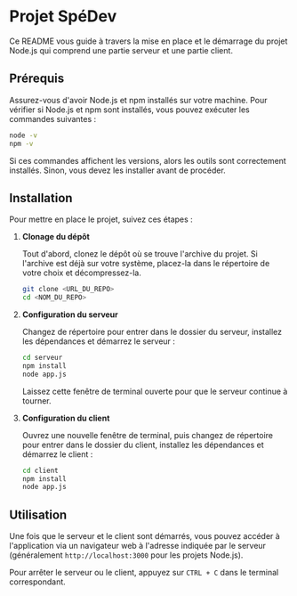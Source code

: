 # Projet SpéDev

Ce README vous guide à travers la mise en place et le démarrage du projet Node.js qui comprend une partie serveur et une partie client.

## Prérequis

Assurez-vous d'avoir Node.js et npm installés sur votre machine. Pour vérifier si Node.js et npm sont installés, vous pouvez exécuter les commandes suivantes :

```bash
node -v
npm -v
```

Si ces commandes affichent les versions, alors les outils sont correctement installés. Sinon, vous devez les installer avant de procéder.

## Installation

Pour mettre en place le projet, suivez ces étapes :

1. **Clonage du dépôt**

   Tout d'abord, clonez le dépôt où se trouve l'archive du projet. Si l'archive est déjà sur votre système, placez-la dans le répertoire de votre choix et décompressez-la.

   ```bash
   git clone <URL_DU_REPO>
   cd <NOM_DU_REPO>
   ```

2. **Configuration du serveur**

   Changez de répertoire pour entrer dans le dossier du serveur, installez les dépendances et démarrez le serveur :

   ```bash
   cd serveur
   npm install
   node app.js
   ```

   Laissez cette fenêtre de terminal ouverte pour que le serveur continue à tourner.

3. **Configuration du client**

   Ouvrez une nouvelle fenêtre de terminal, puis changez de répertoire pour entrer dans le dossier du client, installez les dépendances et démarrez le client :

   ```bash
   cd client
   npm install
   node app.js
   ```

## Utilisation

Une fois que le serveur et le client sont démarrés, vous pouvez accéder à l'application via un navigateur web à l'adresse indiquée par le serveur (généralement `http://localhost:3000` pour les projets Node.js).

Pour arrêter le serveur ou le client, appuyez sur `CTRL + C` dans le terminal correspondant.
